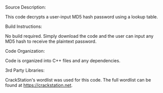 Source Description:

This code decrypts a user-input MD5 hash password using a lookup table.  



Build Instructions:

No build required. Simply download the code and the user can input any MD5 hash to receive the plaintext password.



Code Organization:

Code is organized into C++ files and any dependencies. 



3rd Party Libraries:

CrackStation's wordlist was used for this code. The full wordlist can be found at https://crackstation.net. 
